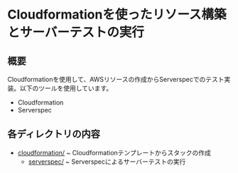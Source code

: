 # Cloudformationを使ったリソース構築とサーバーテストの実行
## 概要
Cloudformationを使用して、AWSリソースの作成からServerspecでのテスト実装。以下のツールを使用しています。
* Cloudformation
* Serverspec

## 各ディレクトリの内容

* [cloudformation/](https://github.com/shino-taira/aws_practice/tree/main/cloudformation) ~ Cloudformationテンプレートからスタックの作成
  * [serverspec/](https://github.com/shino-taira/aws_practice/tree/main/serverspec) ~ Serverspecによるサーバーテストの実行
